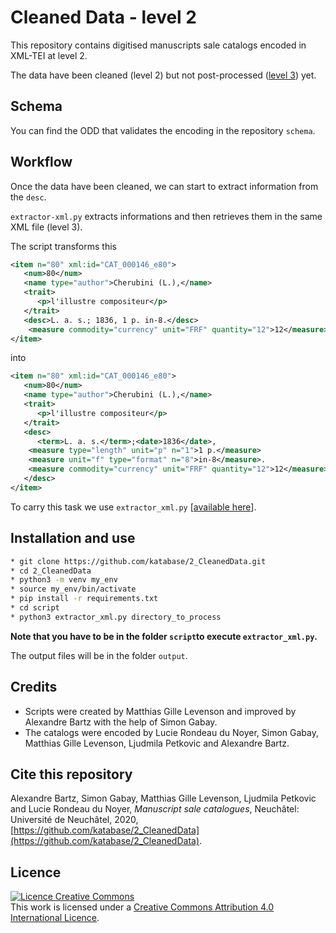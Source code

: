 # Cleaned Data - level 2

This repository contains digitised manuscripts sale catalogs encoded in XML-TEI at level 2.

The data have been cleaned (level 2) but not post-processed ([level 3](https://github.com/katabase/3_TaggedData)) yet.

## Schema

You can find the ODD that validates the encoding in the repository `schema`.

## Workflow

Once the data have been cleaned, we can start to extract information from the `desc`.

`extractor-xml.py` extracts informations and then retrieves them in the same XML file (level 3). 

The script transforms this


```xml
<item n="80" xml:id="CAT_000146_e80">
   <num>80</num>
   <name type="author">Cherubini (L.),</name>
   <trait>
      <p>l'illustre compositeur</p>
   </trait>
   <desc>L. a. s.; 1836, 1 p. in-8.</desc>
    <measure commodity="currency" unit="FRF" quantity="12">12</measure>
</item>
```

into


```xml
<item n="80" xml:id="CAT_000146_e80">
   <num>80</num>
   <name type="author">Cherubini (L.),</name>
   <trait>
      <p>l'illustre compositeur</p>
   </trait>
   <desc>
      <term>L. a. s.</term>;<date>1836</date>,
   	<measure type="length" unit="p" n="1">1 p.</measure> 
   	<measure unit="f" type="format" n="8">in-8</measure>.
   	<measure commodity="currency" unit="FRF" quantity="12">12</measure>
   </desc>
</item>
```

To carry this task we use `extractor_xml.py` [[available here](https://github.com/katabase/2_CleanedData/tree/master/script/extractor-xml.py)].

## Installation and use

```bash
* git clone https://github.com/katabase/2_CleanedData.git
* cd 2_CleanedData
* python3 -m venv my_env
* source my_env/bin/activate
* pip install -r requirements.txt
* cd script 
* python3 extractor_xml.py directory_to_process
```

**Note that you have to be in the folder `script`to execute `extractor_xml.py`.**

The output files will be in the folder `output`.

## Credits

* Scripts were created by Matthias Gille Levenson and improved by Alexandre Bartz with the help of Simon Gabay.
* The catalogs were encoded by Lucie Rondeau du Noyer, Simon Gabay, Matthias Gille Levenson, Ljudmila Petkovic and Alexandre Bartz.


## Cite this repository
Alexandre Bartz, Simon Gabay, Matthias Gille Levenson, Ljudmila Petkovic and Lucie Rondeau du Noyer, _Manuscript sale catalogues_, Neuchâtel: Université de Neuchâtel, 2020, [https://github.com/katabase/2_CleanedData](https://github.com/katabase/2_CleanedData).

## Licence
<a rel="license" href="http://creativecommons.org/licenses/by/4.0/"><img alt="Licence Creative Commons" style="border-width:0" src="https://i.creativecommons.org/l/by/4.0/88x31.png" /></a><br />This work is licensed under a <a rel="license" href="http://creativecommons.org/licenses/by/4.0/">Creative Commons Attribution 4.0 International Licence</a>.
